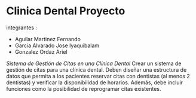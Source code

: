 # Clinica Dental Proyecto
integrantes :
- Aguilar Martinez Fernando
- Garcia Alvarado Jose Iyaquibalam
- Gonzalez Ordaz Ariel

*Sistema de Gestión de Citas en una Clínica Dental*
Crear un sistema de gestión de citas para una clínica dental. Deben diseñar una
estructura de datos que permita a los pacientes reservar citas con dentistas (al
menos 2 dentistas) y verificar la disponibilidad de horarios. Además, debe incluir
funciones como la posibilidad de reprogramar citas existentes.
